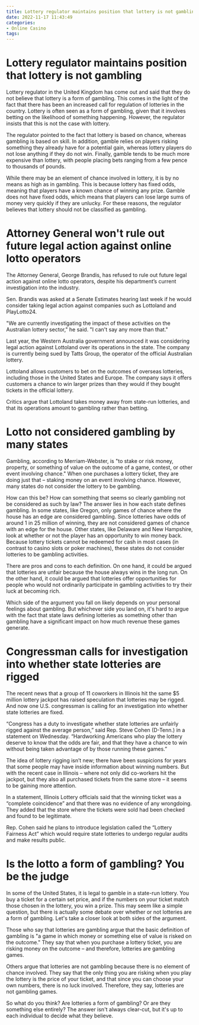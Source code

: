 ```yaml
---
title: Lottery regulator maintains position that lottery is not gambling
date: 2022-11-17 11:43:49
categories:
- Online Casino
tags:
---
```



#  Lottery regulator maintains position that lottery is not gambling

Lottery regulator in the United Kingdom has come out and said that they do not believe that lottery is a form of gambling. This comes in the light of the fact that there has been an increased call for regulation of lotteries in the country. Lottery is often seen as a form of gambling, given that it involves betting on the likelihood of something happening. However, the regulator insists that this is not the case with lottery.

The regulator pointed to the fact that lottery is based on chance, whereas gambling is based on skill. In addition, gamble relies on players risking something they already have for a potential gain, whereas lottery players do not lose anything if they do not win. Finally, gamble tends to be much more expensive than lottery, with people placing bets ranging from a few pence to thousands of pounds.

While there may be an element of chance involved in lottery, it is by no means as high as in gambling. This is because lottery has fixed odds, meaning that players have a known chance of winning any prize. Gamble does not have fixed odds, which means that players can lose large sums of money very quickly if they are unlucky. For these reasons, the regulator believes that lottery should not be classified as gambling.

#  Attorney General won't rule out future legal action against online lotto operators

The Attorney General, George Brandis, has refused to rule out future legal action against online lotto operators, despite his department’s current investigation into the industry.

Sen. Brandis was asked at a Senate Estimates hearing last week if he would consider taking legal action against companies such as Lottoland and PlayLotto24.

"We are currently investigating the impact of these activities on the Australian lottery sector," he said. "I can't say any more than that."

Last year, the Western Australia government announced it was considering legal action against Lottoland over its operations in the state. The company is currently being sued by Tatts Group, the operator of the official Australian lottery.

Lottoland allows customers to bet on the outcomes of overseas lotteries, including those in the United States and Europe. The company says it offers customers a chance to win larger prizes than they would if they bought tickets in the official lottery.

Critics argue that Lottoland takes money away from state-run lotteries, and that its operations amount to gambling rather than betting.

#  Lotto not considered gambling by many states

Gambling, according to Merriam-Webster, is "to stake or risk money, property, or something of value on the outcome of a game, contest, or other event involving chance." When one purchases a lottery ticket, they are doing just that – staking money on an event involving chance. However, many states do not consider the lottery to be gambling.

How can this be? How can something that seems so clearly gambling not be considered as such by law? The answer lies in how each state defines gambling. In some states, like Oregon, only games of chance where the house has an edge are considered gambling. Since lotteries have odds of around 1 in 25 million of winning, they are not considered games of chance with an edge for the house. Other states, like Delaware and New Hampshire, look at whether or not the player has an opportunity to win money back. Because lottery tickets cannot be redeemed for cash in most cases (in contrast to casino slots or poker machines), these states do not consider lotteries to be gambling activities.

There are pros and cons to each definition. On one hand, it could be argued that lotteries are unfair because the house always wins in the long run. On the other hand, it could be argued that lotteries offer opportunities for people who would not ordinarily participate in gambling activities to try their luck at becoming rich.

Which side of the argument you fall on likely depends on your personal feelings about gambling. But whichever side you land on, it's hard to argue with the fact that state laws defining lotteries as something other than gambling have a significant impact on how much revenue these games generate.

#  Congressman calls for investigation into whether state lotteries are rigged

The recent news that a group of 11 coworkers in Illinois hit the same $5 million lottery jackpot has raised speculation that lotteries may be rigged. And now one U.S. congressman is calling for an investigation into whether state lotteries are fixed.

“Congress has a duty to investigate whether state lotteries are unfairly rigged against the average person,” said Rep. Steve Cohen (D-Tenn.) in a statement on Wednesday. “Hardworking Americans who play the lottery deserve to know that the odds are fair, and that they have a chance to win without being taken advantage of by those running these games.”

The idea of lottery rigging isn’t new; there have been suspicions for years that some people may have inside information about winning numbers. But with the recent case in Illinois – where not only did co-workers hit the jackpot, but they also all purchased tickets from the same store – it seems to be gaining more attention.

In a statement, Illinois Lottery officials said that the winning ticket was a “complete coincidence” and that there was no evidence of any wrongdoing. They added that the store where the tickets were sold had been checked and found to be legitimate.

Rep. Cohen said he plans to introduce legislation called the “Lottery Fairness Act” which would require state lotteries to undergo regular audits and make results public.

#  Is the lotto a form of gambling? You be the judge

In some of the United States, it is legal to gamble in a state-run lottery. You buy a ticket for a certain set price, and if the numbers on your ticket match those chosen in the lottery, you win a prize. This may seem like a simple question, but there is actually some debate over whether or not lotteries are a form of gambling. Let's take a closer look at both sides of the argument.

Those who say that lotteries are gambling argue that the basic definition of gambling is "a game in which money or something else of value is risked on the outcome." They say that when you purchase a lottery ticket, you are risking money on the outcome – and therefore, lotteries are gambling games.

Others argue that lotteries are not gambling because there is no element of chance involved. They say that the only thing you are risking when you play the lottery is the price of your ticket, and that since you can choose your own numbers, there is no luck involved. Therefore, they say, lotteries are not gambling games.

So what do you think? Are lotteries a form of gambling? Or are they something else entirely? The answer isn't always clear-cut, but it's up to each individual to decide what they believe.